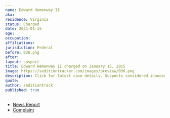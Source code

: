 ```yaml
---
name: Edward Hemenway II
aka:
residence: Virginia
status: Charged
date: 2021-01-15
age:
occupation:
affiliations:
jurisdiction: Federal
before: 036.png
after:
layout: suspect
title: Edward Hemenway II charged on January 15, 2015
image: https://seditiontracker.com/images/preview/036.png
description: Click for latest case details. Suspects considered innocent until proven guilty.
quote:
author: seditiontrack
published: true
---
```


- [News Report](https://www.whas11.com/article/news/crime/kentucky-capitol-riot-arrests-bauer/417-51b5098f-25b0-41f7-898b-37616e64dc5d)
- [Complaint](https://assets.documentcloud.org/documents/20456227/1-14-21-us-v-robert-bauer-complaint-statement.pdf)
